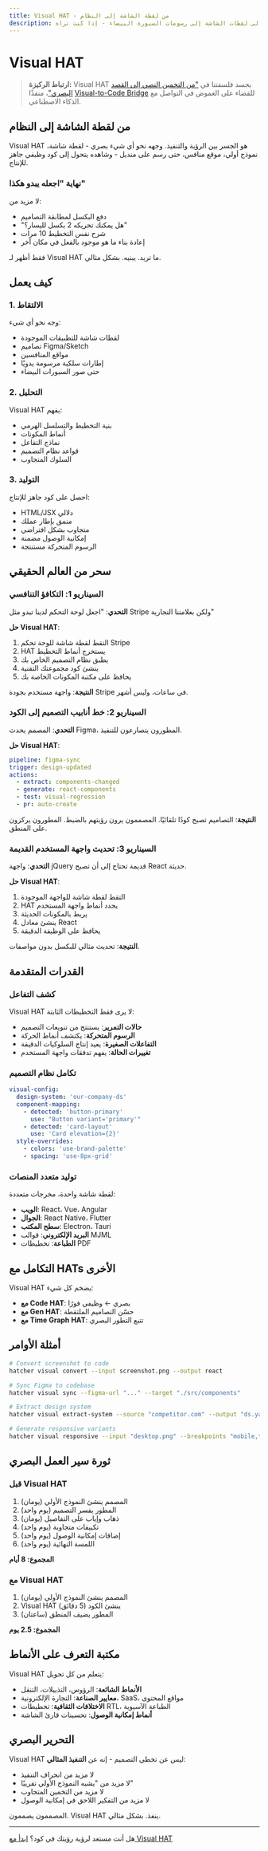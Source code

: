 ```yaml
---
title: Visual HAT - من لقطة الشاشة إلى النظام
description: حوّل أي مدخل بصري إلى كود وظيفي. من النماذج الأولية إلى لقطات الشاشة إلى رسومات السبورة البيضاء - إذا كنت تراه، Visual HAT يمكنه بناءه.
---
```


# <DocIcon type="visual" inline /> Visual HAT

> **ارتباط الركيزة:** Visual HAT يجسد فلسفتنا في ["من التخمين النصي إلى القصد البصري"](/ar/philosophy#pillar-1-from-textual-guesswork-to-visual-intent)، منفذًا [Visual-to-Code Bridge](/ar/visual-to-code) للقضاء على الغموض في التواصل مع الذكاء الاصطناعي.

## من لقطة الشاشة إلى النظام

Visual HAT هو الجسر بين الرؤية والتنفيذ. وجهه نحو أي شيء بصري - لقطة شاشة، نموذج أولي، موقع منافس، حتى رسم على منديل - وشاهده يتحول إلى كود وظيفي جاهز للإنتاج.

### نهاية "اجعله يبدو هكذا"

لا مزيد من:

- دفع البكسل لمطابقة التصاميم
- "هل يمكنك تحريكه 2 بكسل لليسار؟"
- شرح نفس التخطيط 10 مرات
- إعادة بناء ما هو موجود بالفعل في مكان آخر

فقط أظهر لـ Visual HAT ما تريد. يبنيه. بشكل مثالي.

## كيف يعمل

### 1. الالتقاط

وجه نحو أي شيء:

- لقطات شاشة للتطبيقات الموجودة
- تصاميم Figma/Sketch
- مواقع المنافسين
- إطارات سلكية مرسومة يدويًا
- حتى صور السبورات البيضاء

### 2. التحليل

Visual HAT يفهم:

- بنية التخطيط والتسلسل الهرمي
- أنماط المكونات
- نماذج التفاعل
- قواعد نظام التصميم
- السلوك المتجاوب

### 3. التوليد

احصل على كود جاهز للإنتاج:

- HTML/JSX دلالي
- منمق بإطار عملك
- متجاوب بشكل افتراضي
- إمكانية الوصول مضمنة
- الرسوم المتحركة مستنتجة

## سحر من العالم الحقيقي

### السيناريو 1: التكافؤ التنافسي

**التحدي**: "اجعل لوحة التحكم لدينا تبدو مثل Stripe ولكن بعلامتنا التجارية"

**حل Visual HAT**:

1. التقط لقطة شاشة للوحة تحكم Stripe
2. HAT يستخرج أنماط التخطيط
3. يطبق نظام التصميم الخاص بك
4. ينشئ كود مجموعتك التقنية
5. يحافظ على مكتبة المكونات الخاصة بك

**النتيجة**: واجهة مستخدم بجودة Stripe في ساعات، وليس أشهر.

### السيناريو 2: خط أنابيب التصميم إلى الكود

**التحدي**: المصمم يحدث Figma، المطورون يتصارعون للتنفيذ.

**حل Visual HAT**:

```yaml
pipeline: figma-sync
trigger: design-updated
actions:
  - extract: components-changed
  - generate: react-components
  - test: visual-regression
  - pr: auto-create
```

**النتيجة**: التصاميم تصبح كودًا تلقائيًا. المصممون يرون رؤيتهم بالضبط. المطورون يركزون على المنطق.

### السيناريو 3: تحديث واجهة المستخدم القديمة

**التحدي**: واجهة jQuery قديمة تحتاج إلى أن تصبح React حديثة.

**حل Visual HAT**:

1. التقط لقطة شاشة للواجهة الموجودة
2. HAT يحدد أنماط واجهة المستخدم
3. يربط بالمكونات الحديثة
4. ينشئ معادل React
5. يحافظ على الوظيفة الدقيقة

**النتيجة**: تحديث مثالي للبكسل بدون مواصفات.

## القدرات المتقدمة

### كشف التفاعل

Visual HAT لا يرى فقط التخطيطات الثابتة:

- **حالات التمرير**: يستنتج من تنويعات التصميم
- **الرسوم المتحركة**: يكتشف أنماط الحركة
- **التفاعلات الصغيرة**: يعيد إنتاج السلوكيات الدقيقة
- **تغييرات الحالة**: يفهم تدفقات واجهة المستخدم

### تكامل نظام التصميم

```yaml
visual-config:
  design-system: 'our-company-ds'
  component-mapping:
    - detected: 'button-primary'
      use: "Button variant='primary'"
    - detected: 'card-layout'
      use: 'Card elevation={2}'
  style-overrides:
    - colors: 'use-brand-palette'
    - spacing: 'use-8px-grid'
```

### توليد متعدد المنصات

لقطة شاشة واحدة، مخرجات متعددة:

- **الويب**: React، Vue، Angular
- **الجوال**: React Native، Flutter
- **سطح المكتب**: Electron، Tauri
- **البريد الإلكتروني**: قوالب MJML
- **الطباعة**: تخطيطات PDF

## التكامل مع HATs الأخرى

Visual HAT يضخم كل شيء:

- **مع Code HAT**: بصري ← وظيفي فورًا
- **مع Gen HAT**: حسّن التصاميم الملتقطة
- **مع Time Graph HAT**: تتبع التطور البصري

## أمثلة الأوامر

```bash
# Convert screenshot to code
hatcher visual convert --input screenshot.png --output react

# Sync Figma to codebase
hatcher visual sync --figma-url "..." --target "./src/components"

# Extract design system
hatcher visual extract-system --source "competitor.com" --output "ds.yaml"

# Generate responsive variants
hatcher visual responsive --input "desktop.png" --breakpoints "mobile,tablet"
```

## ثورة سير العمل البصري

### قبل Visual HAT

1. المصمم ينشئ النموذج الأولي (يومان)
2. المطور يفسر التصميم (يوم واحد)
3. ذهاب وإياب على التفاصيل (يومان)
4. تكييفات متجاوبة (يوم واحد)
5. إضافات إمكانية الوصول (يوم واحد)
6. اللمسة النهائية (يوم واحد)

**المجموع: 8 أيام**

### مع Visual HAT

1. المصمم ينشئ النموذج الأولي (يومان)
2. Visual HAT ينشئ الكود (5 دقائق)
3. المطور يضيف المنطق (ساعتان)

**المجموع: 2.5 يوم**

## مكتبة التعرف على الأنماط

Visual HAT يتعلم من كل تحويل:

- **الأنماط الشائعة**: الرؤوس، التذييلات، التنقل
- **معايير الصناعة**: التجارة الإلكترونية، SaaS، مواقع المحتوى
- **الاختلافات الثقافية**: تخطيطات RTL، الطباعة الآسيوية
- **أنماط إمكانية الوصول**: تحسينات قارئ الشاشة

## التحرير البصري

Visual HAT ليس عن تخطي التصميم - إنه عن **التنفيذ المثالي**:

- لا مزيد من انحراف التنفيذ
- لا مزيد من "يشبه النموذج الأولي تقريبًا"
- لا مزيد من التخمين المتجاوب
- لا مزيد من التفكير اللاحق في إمكانية الوصول

المصممون يصممون. Visual HAT ينفذ. بشكل مثالي.

---

هل أنت مستعد لرؤية رؤيتك في كود؟ [ابدأ مع Visual HAT](/ar/getting-started#visual-hat)

<PageCTA
  title="من الرؤية إلى الكود المثالي"
  subtitle="حوّل أي تصميم إلى تنفيذ مثالي للبكسل ومتجاوب فورًا"
  buttonText="جرب Visual HAT"
  buttonLink="/ar/getting-started"
  buttonStyle="secondary"
  footer="صمم مرة واحدة. نفذ بشكل مثالي."
/>
